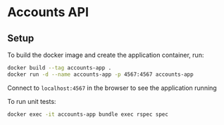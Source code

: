 # Accounts API

## Setup

To build the docker image and create the application container, run:

```bash
docker build --tag accounts-app .
docker run -d --name accounts-app -p 4567:4567 accounts-app
```

Connect to ``localhost:4567`` in the browser to see the application running

To run unit tests:

```bash
docker exec -it accounts-app bundle exec rspec spec
```
